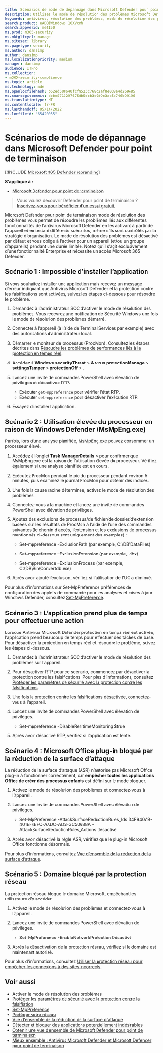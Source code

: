 ```yaml
---
title: Scénarios de mode de dépannage dans Microsoft Defender pour point de terminaison
description: Utilisez le mode de résolution des problèmes Microsoft Defender pour point de terminaison pour résoudre différents problèmes antivirus.
keywords: antivirus, résolution des problèmes, mode de résolution des problèmes, protection contre les falsifications, compatibilité
search.product: eADQiWindows 10XVcnh
search.appverid: met150
ms.prod: m365-security
ms.mktglfcycl: manage
ms.sitesec: library
ms.pagetype: security
ms.author: dansimp
author: dansimp
ms.localizationpriority: medium
manager: dansimp
audience: ITPro
ms.collection:
- m365-security-compliance
ms.topic: article
ms.technology: mde
ms.openlocfilehash: b62ed508640fcf9523c768d2af8e038e4d269e85
ms.sourcegitcommit: ebbe8713297675db5dcb3e0d9c3ae5e746b99196
ms.translationtype: MT
ms.contentlocale: fr-FR
ms.lasthandoff: 05/14/2022
ms.locfileid: "65420055"
---
```

# <a name="troubleshooting-mode-scenarios-in-microsoft-defender-for-endpoint"></a>Scénarios de mode de dépannage dans Microsoft Defender pour point de terminaison

[!INCLUDE [Microsoft 365 Defender rebranding](../../includes/microsoft-defender.md)]

**S’applique à :**
- [Microsoft Defender pour point de terminaison](https://go.microsoft.com/fwlink/p/?linkid=2154037)

> Vous voulez découvrir Defender pour point de terminaison ? [Inscrivez-vous pour bénéficier d’un essai gratuit.](https://www.microsoft.com/WindowsForBusiness/windows-atp?ocid=docs-wdatp-configureendpointsscript-abovefoldlink)


Microsoft Defender pour point de terminaison mode de résolution des problèmes vous permet de résoudre les problèmes liés aux différentes fonctionnalités de l’antivirus Microsoft Defender en les activant à partir de l’appareil et en testant différents scénarios, même s’ils sont contrôlés par la stratégie d’organisation. Le mode de résolution des problèmes est désactivé par défaut et vous oblige à l’activer pour un appareil (et/ou un groupe d’appareils) pendant une durée limitée. Notez qu’il s’agit exclusivement d’une fonctionnalité Enterprise et nécessite un accès Microsoft 365 Defender.

## <a name="scenario-1-unable-to-install-application"></a>Scénario 1 : Impossible d’installer l’application

Si vous souhaitez installer une application mais recevez un message d’erreur indiquant que Antivirus Microsoft Defender et la protection contre les falsifications sont activées, suivez les étapes ci-dessous pour résoudre le problème.

1. Demandez à l’administrateur SOC d’activer le mode de résolution des problèmes. Vous recevrez une notification de Sécurité Windows une fois le mode de résolution des problèmes démarré.  

2. Connecter à l’appareil (à l’aide de Terminal Services par exemple) avec des autorisations d’administrateur local.  

3. Démarrer le moniteur de processus (ProcMon). Consultez les étapes décrites dans [Résoudre les problèmes de performances liés à la protection en temps réel](troubleshoot-performance-issues.md).  

4. Accédez à **Windows securityThreat** >  **& virus protectionManage** >  **settingsTamper** >  **protectionOff** > .  

5. Lancez une invite de commandes PowerShell avec élévation de privilèges et désactivez RTP. 

    - Exécuter `get-mppreference` pour vérifier l’état RTP.
    - Exécuter `set–mppreference` pour désactiver l’exécution RTP. 

6. Essayez d’installer l’application.

## <a name="scenario-2-high-cpu-usage-due-to-windows-defender-msmpengexe"></a>Scénario 2 : Utilisation élevée du processeur en raison de Windows Defender (MsMpEng.exe)

Parfois, lors d’une analyse planifiée, MsMpEng.exe pouvez consommer un processeur élevé.

1. Accédez à l’onglet **Task** **ManagerDetails** >  pour confirmer que MsMpEng.exe est la raison de l’utilisation élevée du processeur. Vérifiez également si une analyse planifiée est en cours.

2. Exécutez ProcMon pendant le pic du processeur pendant environ 5 minutes, puis examinez le journal ProcMon pour obtenir des indices. 

3. Une fois la cause racine déterminée, activez le mode de résolution des problèmes. 

4. Connectez-vous à la machine et lancez une invite de commandes PowerShell avec élévation de privilèges. 

5. Ajoutez des exclusions de processus/de fichier/de dossier/d’extension basées sur les résultats de ProcMon à l’aide de l’une des commandes suivantes (le chemin d’accès, l’extension et les exclusions de processus mentionnés ci-dessous sont uniquement des exemples) : 

    - Set-mppreference -ExclusionPath (par exemple, C:\DB\DataFiles) 
    
    - Set-mppreference –ExclusionExtension (par exemple, .dbx) 
    
    - Set-mppreference –ExclusionProcess (par exemple, C:\DB\Bin\Convertdb.exe) 

6. Après avoir ajouté l’exclusion, vérifiez si l’utilisation de l’UC a diminué. 

Pour plus d’informations sur Set-MpPreference préférences de configuration des applets de commande pour les analyses et mises à jour Windows Defender, consultez [Set-MpPreference](/powershell/module/defender/set-mppreference). 

## <a name="scenario-3-application-taking-longer-to-perform-an-action"></a>Scénario 3 : L’application prend plus de temps pour effectuer une action

Lorsque Antivirus Microsoft Defender protection en temps réel est activée, l’application prend beaucoup de temps pour effectuer des tâches de base. Pour désactiver la protection en temps réel et résoudre le problème, suivez les étapes ci-dessous. 

1. Demandez à l’administrateur SOC d’activer le mode de résolution des problèmes sur l’appareil. 

2. Pour désactiver RTP pour ce scénario, commencez par désactiver la protection contre les falsifications. Pour plus d’informations, consultez [Protéger les paramètres de sécurité avec la protection contre les falsifications](prevent-changes-to-security-settings-with-tamper-protection.md). 

3. Une fois la protection contre les falsifications désactivée, connectez-vous à l’appareil. 

4. Lancez une invite de commandes PowerShell avec élévation de privilèges. 

    - Set-mppreference -DisableRealtimeMonitoring $true 

5. Après avoir désactivé RTP, vérifiez si l’application est lente. 

## <a name="scenario-4-microsoft-office-plugin-blocked-by-attack-surface-reduction"></a>Scénario 4 : Microsoft Office plug-in bloqué par la réduction de la surface d’attaque

La réduction de la surface d’attaque (ASR) n’autorise pas Microsoft Office plug-in à fonctionner correctement, car **empêcher toutes les applications Office de créer des processus enfants** est défini sur le mode bloquer. 

1. Activez le mode de résolution des problèmes et connectez-vous à l’appareil. 

2. Lancez une invite de commandes PowerShell avec élévation de privilèges. 

    - Set-MpPreference -AttackSurfaceReductionRules_Ids D4F940AB-401B-4EFC-AADC-AD5F3C50688A -AttackSurfaceReductionRules_Actions désactivé 

3. Après avoir désactivé la règle ASR, vérifiez que le plug-in Microsoft Office fonctionne désormais.

Pour plus d’informations, consultez [Vue d’ensemble de la réduction de la surface d’attaque](overview-attack-surface-reduction.md). 

## <a name="scenario-5-domain-blocked-by-network-protection"></a>Scénario 5 : Domaine bloqué par la protection réseau

La protection réseau bloque le domaine Microsoft, empêchant les utilisateurs d’y accéder. 

1. Activez le mode de résolution des problèmes et connectez-vous à l’appareil. 

2. Lancez une invite de commandes PowerShell avec élévation de privilèges. 

    - Set-MpPreference -EnableNetworkProtection Désactivé 

3. Après la désactivation de la protection réseau, vérifiez si le domaine est maintenant autorisé. 

Pour plus d’informations, consultez [Utiliser la protection réseau pour empêcher les connexions à des sites incorrects](network-protection.md). 

## <a name="related-topics"></a>Voir aussi

- [Activer le mode de résolution des problèmes](enable-troubleshooting-mode.md)
- [Protéger les paramètres de sécurité avec la protection contre la falsifiation](prevent-changes-to-security-settings-with-tamper-protection.md)
- [Set-MpPreference](/powershell/module/defender/set-mppreference)
- [Protéger votre réseau](network-protection.md)
- [Vue d’ensemble de la réduction de la surface d'attaque](overview-attack-surface-reduction.md)
- [Détecter et bloquer des applications potentiellement indésirables](detect-block-potentially-unwanted-apps-microsoft-defender-antivirus.md)
- [Obtenir une vue d’ensemble de Microsoft Defender pour point de terminaison](/microsoft-365/security/defender-endpoint/)
- [Mieux ensemble : Antivirus Microsoft Defender et Microsoft Defender pour point de terminaison](why-use-microsoft-defender-antivirus.md)